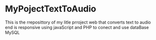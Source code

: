 # MyPojectTextToAudio
This is the rreposittory of my litle prroject web that converts text to audio end is responsive using javaScript and PHP to conect and use dataBase MySQL
